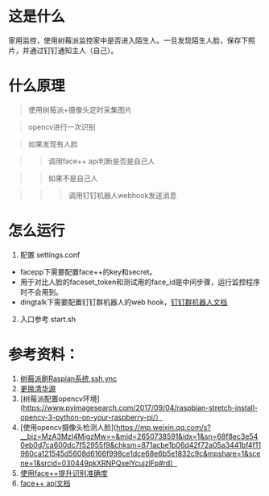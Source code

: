 # 这是什么

家用监控，使用树莓派监控家中是否进入陌生人。一旦发现陌生人脸，保存下照片，并通过钉钉通知主人（自己）。

# 什么原理

>使用树莓派+摄像头定时采集图片

>opencv进行一次识别

>如果发现有人脸

>>调用face++ api判断是否是自己人

>>如果不是自己人

>>>调用钉钉机器人webhook发送消息

# 怎么运行

1. 配置 settings.conf
- facepp下需要配置face++的key和secret。
- 用于对比人脸的faceset_token和测试用的face_id是中间步骤，运行监控程序时不会用到。
- dingtalk下需要配置钉钉群机器人的web hook，[钉钉群机器人文档](https://open-doc.dingtalk.com/docs/doc.htm?spm=a219a.7629140.0.0.karFPe&treeId=257&articleId=105735&docType=1)

2. 入口参考 start.sh

# 参考资料：
1. [树莓派刷Raspian系统,ssh,vnc](https://www.jianshu.com/p/104931224f1a)
2. [更换清华源](https://www.jianshu.com/p/67b9e6ebf8a0)
3. [树莓派配置opencv环境](https://www.pyimagesearch.com/2017/09/04/raspbian-stretch-install-opencv-3-python-on-your-raspberry-pi/）
4. [使用opencv摄像头检测人脸](https://mp.weixin.qq.com/s?__biz=MzA3MzI4MjgzMw==&mid=2650738591&idx=1&sn=68f8ec3e540eb0d7ca600dc7f52955f9&chksm=871acbe1b06d42f72a05a3441bf4f11960ca121545d5608d6166f998ce1dce68e6b5e1832c9c&mpshare=1&scene=1&srcid=030449pkXRNPQxelYcujzlFp#rd）
5. [使用face++提升识别准确度](https://blog.csdn.net/qq_37588821/article/details/80633563)
6. [face++ api文档](https://console.faceplusplus.com.cn/documents/4888391)

